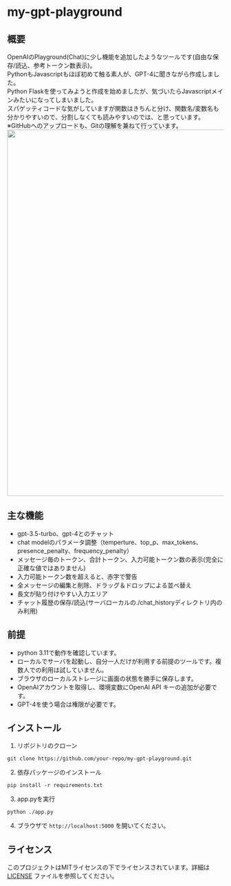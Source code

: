# my-gpt-playground

## 概要
OpenAIのPlayground(Chat)に少し機能を追加したようなツールです(自由な保存/読込、参考トークン数表示)。  
PythonもJavascriptもほぼ初めて触る素人が、GPT-4に聞きながら作成しました。  
Python Flaskを使ってみようと作成を始めましたが、気づいたらJavascriptメインみたいになってしまいました。  
スパゲッティコードな気がしていますが関数はきちんと分け、関数名/変数名も分かりやすいので、分割しなくても読みやすいのでは、と思っています。  
※GitHubへのアップロードも、Gitの理解を兼ねて行っています。
<img src="my-gpt-playground.gif" width="852">
## 主な機能

- gpt-3.5-turbo、gpt-4とのチャット
- chat modelのパラメータ調整（temperture、top_p、max_tokens、presence_penalty、frequency_penalty）
- メッセージ毎のトークン、合計トークン、入力可能トークン数の表示(完全に正確な値ではありません)
- 入力可能トークン数を超えると、赤字で警告
- 全メッセージの編集と削除、ドラッグ＆ドロップによる並べ替え
- 長文が貼り付けやすい入力エリア
- チャット履歴の保存/読込(サーバローカルの./chat_historyディレクトリ内のみ利用)

## 前提
- python 3.11で動作を確認しています。
- ローカルでサーバを起動し、自分一人だけが利用する前提のツールです。複数人での利用は試していません。
- ブラウザのローカルストレージに画面の状態を勝手に保存します。
- OpenAIアカウントを取得し、環境変数にOpenAI API キーの追加が必要です。
- GPT-4を使う場合は権限が必要です。

## インストール

1. リポジトリのクローン

```
git clone https://github.com/your-repo/my-gpt-playground.git
```

2. 依存パッケージのインストール

```
pip install -r requirements.txt
```

3. app.pyを実行  

```
python ./app.py
```

4. ブラウザで `http://localhost:5000` を開いてください。  
  
## ライセンス

このプロジェクトはMITライセンスの下でライセンスされています。詳細は [LICENSE](LICENSE) ファイルを参照してください。
